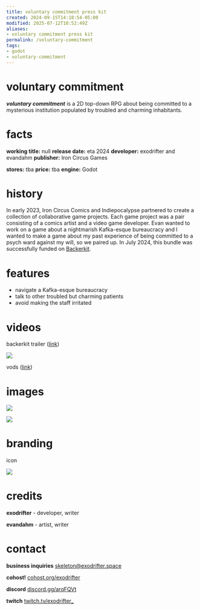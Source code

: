```yaml
---
title: voluntary commitment press kit
created: 2024-09-15T14:18:54-05:00
modified: 2025-07-12T10:52:49Z
aliases:
- voluntary commitment press kit
permalink: /voluntary-commitment
tags:
- godot
- voluntary-commitment
---
```


# voluntary commitment

_**voluntary commitment**_ is a 2D top-down RPG about being committed to a mysterious institution populated by troubled and charming inhabitants.

# facts

<div class="flex">
<div style="flex-grow: 1">

**working title:** null
**release date:** eta 2024
**developer:** exodrifter and evandahm
**publisher:** Iron Circus Games

</div>
<div style="flex-grow: 1">

**stores:** tba
**price:** tba
**engine:** Godot

</div>
</div>

# history

In early 2023, Iron Circus Comics and Indiepocalypse partnered to create a collection of collaborative game projects. Each game project was a pair consisting of a comics artist and a video game developer. Evan wanted to work on a game about a nightmarish Kafka-esque bureaucracy and I wanted to make a game about my past experience of being committed to a psych ward against my will, so we paired up. In July 2024, this bundle was successfully funded on [Backerkit](https://www.backerkit.com/c/projects/iron-circus-comics/iron-circus-x-indiepocalypse-say-hello-to-iron-circus-games).

# features

- navigate a Kafka-esque bureaucracy
- talk to other troubled but charming patients
- avoid making the staff irritated

# videos

backerkit trailer ([link](https://www.youtube.com/watch?v=dB1KTTKYbag))

![](https://www.youtube.com/watch?v=dB1KTTKYbag)

vods ([link](https://vods.exodrifter.space/tag/null/))

# images

![](screen-1.png)

![](screen-2.png)

# branding

icon

![](icon.svg)

# credits

**exodrifter** - developer, writer

**evandahm** - artist, writer

# contact

**business inquiries** [skeleton@exodrifter.space](mailto:skeleton@exodrifter.space)

**cohost!** [cohost.org/exodrifter](https://cohost.org/exodrifter)

**discord** [discord.gg/arqFQVt](https://discord.gg/arqFQVt)

**twitch** [twitch.tv/exodrifter_](https://twitch.tv/exodrifter_)
